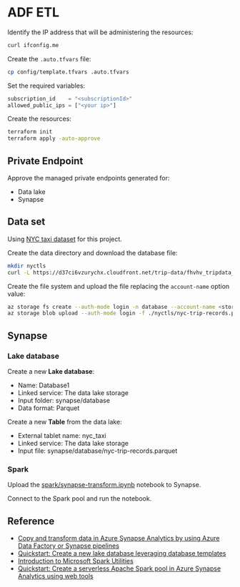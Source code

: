# ADF ETL

Identify the IP address that will be administering the resources:

```sh
curl ifconfig.me
```

Create the `.auto.tfvars` file:

```sh
cp config/template.tfvars .auto.tfvars
```

Set the required variables:

```terraform
subscription_id    = "<subscriptionId>"
allowed_public_ips = ["<your ip>"]
```

Create the resources:

```sh
terraform init
terraform apply -auto-approve
```

## Private Endpoint

Approve the managed private endpoints generated for:

- Data lake
- Synapse

## Data set

Using [NYC taxi dataset][1] for this project.

Create the data directory and download the database file:

```sh
mkdir nyctls
curl -L https://d37ci6vzurychx.cloudfront.net/trip-data/fhvhv_tripdata_2023-01.parquet -o nyctls/nyc-trip-records.parquet
```

Create the file system and upload the file replacing the `account-name` option value:

```sh
az storage fs create --auth-mode login -n database --account-name <storage-name>
az storage blob upload --auth-mode login -f ./nyctls/nyc-trip-records.parquet -c synapse -n database/nyc-trip-records.parquet --account-name <storage-name>
```

## Synapse

### Lake database

Create a new **Lake database**:

- Name: Database1
- Linked service: The data lake storage
- Input folder: synapse/database
- Data format: Parquet

Create a new **Table** from the data lake:

- External tablet name: nyc_taxi
- Linked service: The data lake storage
- Input file: synapse/database/nyc-trip-records.parquet

### Spark

Upload the [spark/synapse-transform.ipynb](spark/synapse-transform.ipynb) notebook to Synapse.

Connect to the Spark pool and run the notebook.

## Reference

- [Copy and transform data in Azure Synapse Analytics by using Azure Data Factory or Synapse pipelines](https://learn.microsoft.com/en-us/azure/data-factory/connector-azure-sql-data-warehouse?tabs=data-factory#managed-identity)
- [Quickstart: Create a new lake database leveraging database templates](https://learn.microsoft.com/en-us/azure/synapse-analytics/database-designer/quick-start-create-lake-database)
- [Introduction to Microsoft Spark Utilities](https://learn.microsoft.com/en-us/azure/synapse-analytics/spark/microsoft-spark-utilities?pivots=programming-language-python)
- [Quickstart: Create a serverless Apache Spark pool in Azure Synapse Analytics using web tools](https://learn.microsoft.com/en-us/azure/synapse-analytics/quickstart-apache-spark-notebook)


[1]: https://www.nyc.gov/site/tlc/about/tlc-trip-record-data.page
